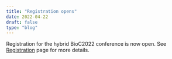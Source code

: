 ```yaml
---
title: "Registration opens"
date: 2022-04-22
draft: false 
type: "blog"
---
```


Registration for the hybrid BioC2022 conference is now open. See [Registration](../../registration) page for more details.

